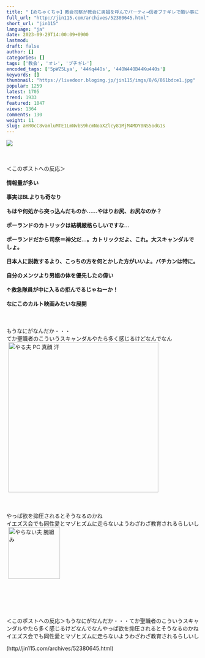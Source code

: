 ```yaml
---
title: "【めちゃくちゃ】教会司祭が教会に男娼を呼んでパーティ→信者ブチギレで酷い事に・・・ "
full_url: "http://jin115.com/archives/52380645.html"
short_url: "jin115"
language: "ja"
date: 2023-09-29T14:00:09+0900
lastmod: 
draft: false
author: []
categories: []
tags: ['教会', 'オレ', 'ブチギレ']
encoded_tags: ['5pWZ5Lya', '44Kq44Os', '44OW44OB44Ku44Os']
keywords: []
thumbnail: "https://livedoor.blogimg.jp/jin115/imgs/8/6/861bdce1.jpg"
popular: 1259
latest: 1705
trend: 1933
featured: 1047
views: 1364
comments: 130
weight: 11
slug: aHR0cC8vamluMTE1LmNvbS9hcmNoaXZlcy81MjM4MDY0NS5odG1s
---
```


![](https://livedoor.blogimg.jp/jin115/imgs/8/6/861bdce1.jpg)

<div><a name='more'></a> <br> <br> ＜このポストへの反応＞<br> <br> <b>情報量が多い</b><br> <br> <b>事実はBLよりも奇なり</b><br> <br> <b>もはや何処から突っ込んだものか……やはりお尻、お尻なのか？</b><br> <br> <b>ポーランドのカトリックは結構厳格らしいですな...</b><br> <br> <b>ポーランドだから司祭＝神父だ…。カトリックだよ、これ。大スキャンダルでしょ。</b><br> <br> <b>日本人に説教するより、こっちの方を何とかした方がいいよ。バチカンは特に。</b><br> <br> <b>自分のメンツより男娼の体を優先したの偉い</b><br> <br> <b>↑救急隊員が中に入るの拒んでるじゃねーか！</b><br> <br> <b>なにこのカルト映画みたいな展開</b><br> <br> <br> <br> もうなにがなんだか・・・<br> てか聖職者のこういうスキャンダルやたら多く感じるけどなんでなん<br> <img src='https//livedoor.blogimg.jp/jin115/imgs/4/7/4738b087.gif' alt='やる夫 PC 真顔 汗' width='392' border='0' hspace='5' class='pict'><br> <br> <br> <br> やっぱ欲を抑圧されるとそうなるのかね<br> イエズス会でも同性愛とマゾヒズムに走らないようわざわざ教育されるらしいし<br> <img src='https//livedoor.blogimg.jp/jin115/imgs/0/4/04ee80e6.gif' alt='やらない夫 腕組み' width='135' border='0' hspace='5' class='pict'><br> <br> <br> <br> <br> <br> <p>＜このポストへの反応＞もうなにがなんだか・・・てか聖職者のこういうスキャンダルやたら多く感じるけどなんでなんやっぱ欲を抑圧されるとそうなるのかねイエズス会でも同性愛とマゾヒズムに走らないようわざわざ教育されるらしいし</p></div>

(http//jin115.com/archives/52380645.html)
